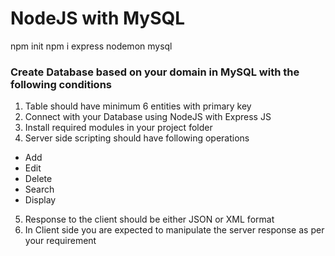 # NodeJS with MySQL 
 
 npm init
 npm i express nodemon mysql
 
### Create Database based on your domain in MySQL with the following conditions

1. Table should have minimum 6 entities with primary key
2. Connect with your Database using NodeJS with Express JS
3. Install required modules in your project folder
4. Server side scripting should have following operations
- Add
- Edit
- Delete
- Search
- Display
5. Response to the client should be either JSON or XML format
6. In Client side you are expected to manipulate the server response as per your requirement
